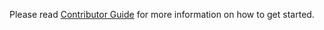 Please read [Contributor Guide](.github/CONTRIBUTING_DOC/CONTRIBUTING.md) for more information on how to get started.